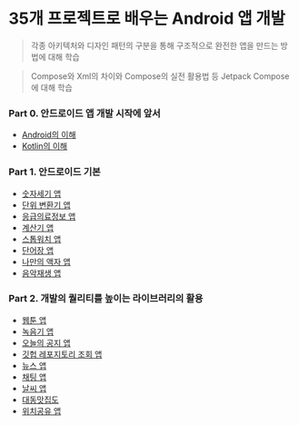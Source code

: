 # 35개 프로젝트로 배우는 Android 앱 개발

> 각종 아키텍처와 디자인 패턴의 구분을 통해 구조적으로 완전한 앱을 만드는 방법에 대해 학습

> Compose와 Xml의 차이와 Compose의 실전 활용법 등 Jetpack Compose에 대해 학습


### Part 0. 안드로이드 앱 개발 시작에 앞서
- [Android의 이해](https://github.com/damon-911/FastCampus/tree/main/Part0/android)
- [Kotlin의 이해](https://github.com/damon-911/FastCampus/tree/main/Part0/kotlin)


### Part 1. 안드로이드 기본
- [숫자세기 앱](https://github.com/damon-911/FastCampus/tree/main/Part1/chapter2)
- [단위 변환기 앱](https://github.com/damon-911/FastCampus/tree/main/Part1/chapter3)
- [응급의료정보 앱](https://github.com/damon-911/FastCampus/tree/main/Part1/chapter4)
- [계산기 앱](https://github.com/damon-911/FastCampus/tree/main/Part1/chapter5)
- [스톱워치 앱](https://github.com/damon-911/FastCampus/tree/main/Part1/chapter6)
- [단어장 앱](https://github.com/damon-911/FastCampus/tree/main/Part1/chapter7)
- [나만의 액자 앱](https://github.com/damon-911/FastCampus/tree/main/Part1/chapter8)
- [음악재생 앱](https://github.com/damon-911/FastCampus/tree/main/Part1/chapter9)


### Part 2. 개발의 퀄리티를 높이는 라이브러리의 활용
- [웹툰 앱](https://github.com/damon-911/FastCampus/tree/main/Part2/chapter1)
- [녹음기 앱](https://github.com/damon-911/FastCampus/tree/main/Part2/chapter2)
- [오늘의 공지 앱](https://github.com/damon-911/FastCampus/tree/main/Part2/chapter3)
- [깃헙 레포지토리 조회 앱](https://github.com/damon-911/FastCampus/tree/main/Part2/chapter4)
- [뉴스 앱](https://github.com/damon-911/FastCampus/tree/main/Part2/chapter5)
- [채팅 앱](https://github.com/damon-911/FastCampus/tree/main/Part2/chapter6)
- [날씨 앱](https://github.com/damon-911/FastCampus/tree/main/Part2/chapter7)
- [대동맛집도](https://github.com/damon-911/FastCampus/tree/main/Part2/chapter8)
- [위치공유 앱](https://github.com/damon-911/FastCampus/tree/main/Part2/chapter9)


<!--
### Part 3. 복잡한 요구사항


### Part 4. Jetpack Compose


### Part 4+. Jetpack Compose 실무심화


### Part 5. 개발부터 배포까지 FINAL
-->